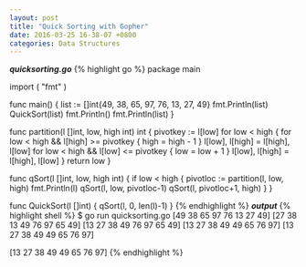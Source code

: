 ```yaml
---
layout: post
title: "Quick Sorting with Gopher"
date: 2016-03-25 16-38-07 +0800
categories: Data Structures
---
```

***quicksorting.go***
{% highlight go %}
package main

import (
	"fmt"
)

func main() {
	list := []int{49, 38, 65, 97, 76, 13, 27, 49}
	fmt.Println(list)
	QuickSort(list)
	fmt.Println()
	fmt.Println(list)
}

func partition(l []int, low, high int) int {
	pivotkey := l[low]
	for low < high {
		for low < high && l[high] >= pivotkey {
			high = high - 1
		}
		l[low], l[high] = l[high], l[low]
		for low < high && l[low] <= pivotkey {
			low = low + 1
		}
		l[low], l[high] = l[high], l[low]
	}
	return low
}

func qSort(l []int, low, high int) {
	if low < high {
		pivotloc := partition(l, low, high)
		fmt.Println(l)
		qSort(l, low, pivotloc-1)
		qSort(l, pivotloc+1, high)
	}
}

func QuickSort(l []int) {
	qSort(l, 0, len(l)-1)
}
{% endhighlight %}
***output***
{% highlight shell %}
$ go run quicksorting.go
[49 38 65 97 76 13 27 49]
[27 38 13 49 76 97 65 49]
[13 27 38 49 76 97 65 49]
[13 27 38 49 49 65 76 97]
[13 27 38 49 49 65 76 97]

[13 27 38 49 49 65 76 97]
{% endhighlight %}
